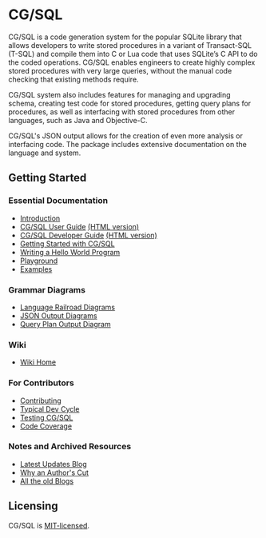 # CG/SQL

CG/SQL is a code generation system for the popular SQLite library that allows
developers to write stored procedures in a variant of Transact-SQL (T-SQL) and
compile them into C or Lua code that uses SQLite’s C API to do the coded
operations.  CG/SQL enables engineers to create highly complex stored
procedures with very large queries, without the manual code checking that
existing methods require.

CG/SQL system also includes features for managing and upgrading schema,
creating test code for stored procedures, getting query plans for procedures,
as well as interfacing with stored procedures from other languages, such as
Java and Objective-C.

CG/SQL's JSON output allows for the creation of even more analysis or
interfacing code. The package includes extensive documentation on the language
and system.

## Getting Started

### Essential Documentation

- [Introduction](https://ricomariani.github.io/CG-SQL-author/docs/quick_start/introduction/)
- [CG/SQL User Guide](https://ricomariani.github.io/CG-SQL-author/docs/user_guide/) [(HTML version)](https://ricomariani.github.io/CG-SQL-author/user_guide.html)
- [CG/SQL Developer Guide](https://ricomariani.github.io/CG-SQL-author/docs/developer_guide/) [(HTML version)](https://ricomariani.github.io/CG-SQL-author/developer_guide.html)
- [Getting Started with CG/SQL](https://ricomariani.github.io/CG-SQL-author/docs/quick_start/getting-started/)
- [Writing a Hello World Program](https://ricomariani.github.io/CG-SQL-author/docs/user_guide/01_introduction/#getting-started)
- [Playground](https://ricomariani.github.io/CG-SQL-author/docs/quick_start/playground/)
- [Examples](https://github.com/ricomariani/CG-SQL-author/wiki/Examples)

### Grammar Diagrams
- [Language Railroad Diagrams](https://ricomariani.github.io/CG-SQL-author/cql_grammar.railroad.html)
- [JSON Output Diagrams](https://ricomariani.github.io/CG-SQL-author/json_grammar.railroad.html)
- [Query Plan Output Diagram](https://ricomariani.github.io/CG-SQL-author/query_plan_grammar.railroad.html)

### Wiki
- [Wiki Home](https://github.com/ricomariani/CG-SQL-author/wiki/Home)

### For Contributors
- [Contributing](https://github.com/ricomariani/CG-SQL-author/blob/main/CONTRIBUTING.md)
- [Typical Dev Cycle](https://ricomariani.github.io/CG-SQL-author/docs/contributors/dev_notes/)
- [Testing CG/SQL](https://ricomariani.github.io/CG-SQL-author/docs/contributors/testing/)
- [Code Coverage](https://ricomariani.github.io/CG-SQL-author/docs/contributors/code-coverage/)

### Notes and Archived Resources
- [Latest Updates Blog](https://github.com/ricomariani/CG-SQL-author/wiki/CG-SQL-Blog)
- [Why an Author's Cut](https://github.com/ricomariani/CG-SQL-author/wiki/CG-SQL-Author's-Cut)
- [All the old Blogs](https://github.com/ricomariani/CG-SQL-author/wiki/CG-SQL-Blog-Archive)

## Licensing

CG/SQL is [MIT-licensed](./LICENSE).
